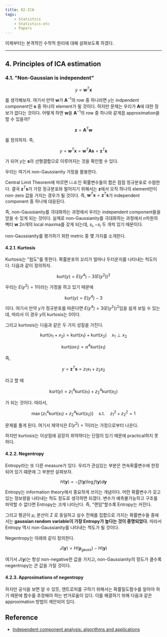 ```yaml
---
title: 02-ICA
tags:
    - Statistics
    - Statistics-etc
    - Papers
---
```


이제부터는 본격적인 수학적 원리에 대해 살펴보도록 하겠다.

<!--more-->

---

## 4. Principles of ICA estimation

### 4.1. "Non-Gaussian is independent"

$$
y = \mathbf{w}^T\mathbf{x}
$$

를 생각해보자. 여기서 만약 $\mathbf{w}$가 $\mathbf{A}^{-1}$의 row 중 하나라면 $y$는 indpendent component인 $\mathbf{s}$ 중 하나의 element가 될 것이다. 하지만 문제는 우리가 $\mathbf{A}$에 대한 정보가 없다는 것이다. 어떻게 하면 $\mathbf{w}$을 $\mathbf{A}^{-1}$의 row 중 하나와 같게끔 approximation을 할 수 있을까?

$$
\mathbf{z} = \mathbf{A}^T\mathbf{w}
$$

를 정의하자. 즉,

$$
y = \mathbf{w}^T\mathbf{x} = \mathbf{w}^T\mathbf{As} = \mathbf{z}^T\mathbf{s}
$$

가 되어 $y$는 $\mathbf{s}$의 선형결합으로 이루어지는 것을 확인할 수 있다.

우리는 여기서 non-Gaussianity 가정을 활용한다.

Central Limit Theorem에 따르면 i.i.d.인 확률변수들의 합은 점점 정규분포로 수렴한다. 결국 $\mathbf{z}^T\mathbf{s}$가 가장 정규분포와 멀어지기 위해서는 $\mathbf{z}$에서 오직 하나의 element만이 non-zero 값을 가지는 경우가 될 것이다. 즉, $\mathbf{w}^T\mathbf{x} = \mathbf{z}^T\mathbf{s}$가 independent component 중 하나에 대응된다.

즉, non-Gaussianity를 극대화하는 과정에서 우리는 independent component들을 얻을 수 있게 되는 것이다. 실제로 non-Gaussianity를 극대화하는 과정에서 $n$차원의 벡터 $\mathbf{w}$ $2n$개의 local maxima를 갖게 되는데, $s_i,-s_i$ 두 개씩 있기 때문이다.

non-Gaussianity를 평가하기 위한 metric 중 몇 가지를 소개한다.

#### 4.2.1. Kurtosis

Kurtosis는 "첨도"를 뜻한다. 확률분포의 꼬리가 얼마나 두터운지를 나타내는 척도이다. 다음과 같이 정의하자.

$$
\text{kurt}(y) = E(y^4)-3(E(y^2))^2 
$$

우리는 $E(y^2)=1$이라는 가정을 하고 있기 때문에

$$
\text{kurt}(y) = E(y^4) - 3
$$

이다. 여기서 만약 $y$가 정규분포를 따른다면 $E(y^4) = 3(E(y^2))^2$임을 쉽게 보일 수 있는데, 따라서 이 경우 $y$의 kurtosis는 0이다.

그리고 kurtosis는 다음과 같은 두 가지 성질을 가진다.

$$
\text{kurt}(x_1+x_2) = \text{kurt}(x_1) + \text{kurt}(x_2) \quad x_1 \perp x_2
$$

$$
\text{kurt}(\alpha x_1) = \alpha^4 \text{kurt}(x_1)
$$

즉,

$$
y = \mathbf{z}^T\mathbf{s} = z_1s_1+z_2s_2
$$

라고 할 때

$$
\text{kurt}(y) = z_1^4\text{kurt}(s_1) + z_2^4\text{kurt}(s_2)
$$

가 되는 것이다. 따라서,

$$
\max\{z_1^4\text{kurt}(s_1) + z_2^4\text{kurt}(s_2)\} \quad \text{s.t.} \quad z_1^2 + z_2^2 = 1
$$

문제를 풀게 된다. 여기서 제약식은 $E(y^2)=1$이라는 가정으로부터 나온다.

하지만 kurtosis는 이상점에 굉장히 취약하다는 단점이 있기 때문에 practical하지 못하다.

#### 4.2.2. Negentropy

Entropy라는 또 다른 measure가 있다. 우리가 관심있는 부분은 연속확률변수에 한정되어 있기 떄문에 그 부분만 살펴보자.

$$
H(\mathbf{y}) = -\int f(\mathbf{y})\log f(\mathbf{y}) d\mathbf{y}
$$

Entropy는 information theory에서 중요하게 쓰이는 개념이다. 어떤 확률변수가 갖고 있는 정보량을 나타내는 척도 정도로 생각하면 되겠다. 변수가 예측불가능하고 구조를 파악할 수 없다면 Entropy는 크게 나타난다. 즉, "랜덤"할수록 Entropy는 커진다.

그리고 평균이 $\mu$, 분산이 $\Sigma$ 로 동일하고 실수 전체를 집합으로 가지는 확률변수들 중에서는 **gaussian random variable이 가장 Entropy가 높다는 것이 증명되었다.**
따라서 Entropy 역시 non-Gaussianity를 나타내는 척도가 될 것이다.

Negentropy는 아래와 같이 정의한다.

$$
J(\mathbf{y}) = H(\mathbf{y}_{\text{gauss}}) - H(\mathbf{y})
$$

여기서 $J(\mathbf{y})$는 항상 non-negative한 값을 가지고, non-Gaussianity의 정도가 클수록 negentropy는 큰 값을 가질 것이다.

#### 4.2.3. Approximations of negentropy

하지만 공식을 보면 알 수 있듯, 엔트로피를 구하기 위해서는 확률밀도함수를 알아야 하기 때문에 함수를 추정해야 하는 번거로움이 있다. 이를 해결하기 위해 다음과 같은 approximation 방법이 제안되어 있다.



## Reference

* <a href="https://www.sciencedirect.com/science/article/pii/S0893608000000265">Independent component analysis: algorithms and applications</a>